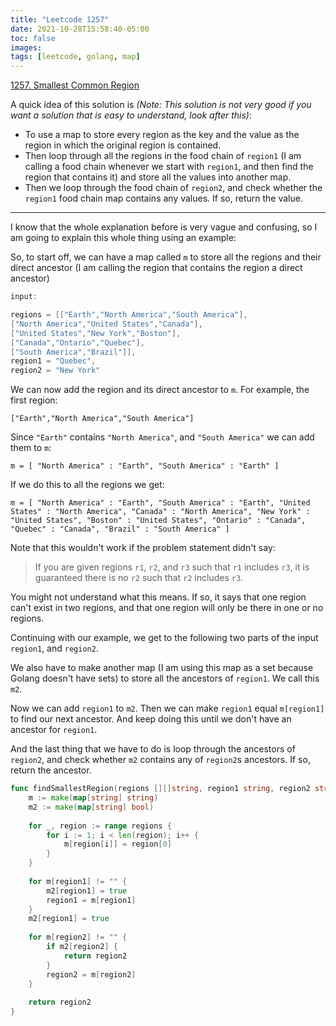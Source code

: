 ```yaml
---
title: "Leetcode 1257"
date: 2021-10-28T15:58:40-05:00
toc: false
images:
tags: [leetcode, golang, map]
---
```


[1257. Smallest Common Region](https://leetcode.com/problems/smallest-common-region/)

A quick idea of this solution is *(Note: This solution is not very good if you want a solution that is easy to understand, look after this)*:

* To use a map to store every region as the key and the value as the region in which the original region is contained.
* Then loop through all the regions in the food chain of `region1` (I am calling a food chain whenever we start with `region1`, and then find the region that contains it) and store all the values into another map.
* Then we loop through the food chain of `region2`, and check whether the `region1` food chain map contains any values. If so, return the value.

***

I know that the whole explanation before is very vague and confusing, so I am going to explain this whole thing using an example:

So, to start off, we can have a map called `m` to store all the regions and their direct ancestor (I am calling the region that contains the region a direct ancestor)

``` go
input:

regions = [["Earth","North America","South America"],
["North America","United States","Canada"],
["United States","New York","Boston"],
["Canada","Ontario","Quebec"],
["South America","Brazil"]],
region1 = "Quebec",
region2 = "New York"
```

We can now add the region and its direct ancestor to `m`. For example, the first region:

`["Earth","North America","South America"]`

Since `"Earth"` contains `"North America"`, and `"South America"` we can add them to `m`:

`m = [ "North America" : "Earth", "South America" : "Earth" ]`

If we do this to all the regions we get:

`m = [ "North America" : "Earth", "South America" : "Earth", "United States" : "North America", "Canada" : "North America", "New York" : "United States", "Boston" : "United States", "Ontario" : "Canada", "Quebec" : "Canada", "Brazil" : "South America" ]`

Note that this wouldn't work if the problem statement didn't say:

> If you are given regions `r1`, `r2`, and `r3` such that `r1` includes `r3`, it is guaranteed there is no `r2` such that `r2` includes `r3`.

You might not understand what this means. If so, it says that one region can't exist in two regions, and that one region will only be there in one or no regions.

Continuing with our example, we get to the following two parts of the input `region1`, and `region2`.

We also have to make another map (I am using this map as a set because Golang doesn't have sets) to store all the ancestors of `region1`. We call this `m2`.

Now we can add `region1` to `m2`. Then we can make `region1` equal `m[region1]` to find our next ancestor. And keep doing this until we don't have an ancestor for `region1`.

And the last thing that we have to do is loop through the ancestors of `region2`, and check whether `m2` contains any of `region2`s ancestors. If so, return the ancestor.

``` go
func findSmallestRegion(regions [][]string, region1 string, region2 string) string {
    m := make(map[string] string)
    m2 := make(map[string] bool)
    
    for _, region := range regions {
        for i := 1; i < len(region); i++ {
            m[region[i]] = region[0]
        }
    }
    
    for m[region1] != "" {
        m2[region1] = true
        region1 = m[region1]
    }
    m2[region1] = true
    
    for m[region2] != "" {
        if m2[region2] { 
            return region2 
        }
        region2 = m[region2]
    }
    
    return region2
}
```


